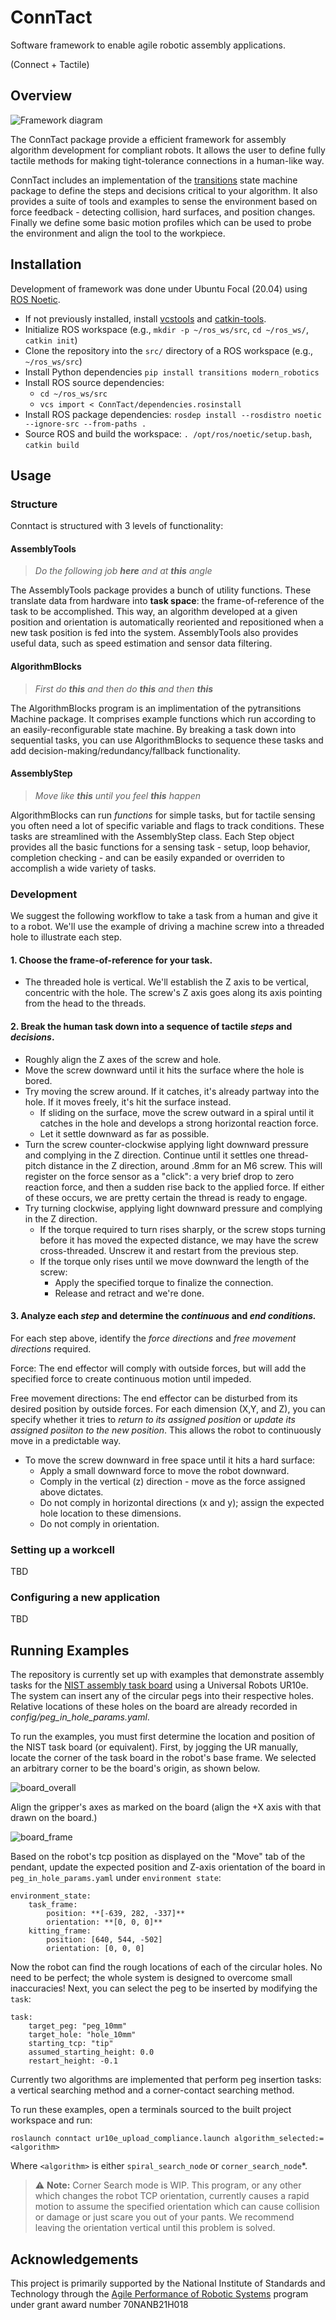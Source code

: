 # ConnTact

Software framework to enable agile robotic assembly applications.

(Connect + Tactile)

## Overview

![Framework diagram](resource/framework.png)

The ConnTact package provide a efficient framework for assembly algorithm development for compliant robots. It allows the user to define fully tactile methods for making tight-tolerance connections in a human-like way.

ConnTact includes an implementation of the [transitions](https://github.com/pytransitions/transitions) state machine package to define the steps and decisions critical to your algorithm. It also provides a suite of tools and examples to sense the environment based on force feedback - detecting collision, hard surfaces, and position changes. Finally we define some basic motion profiles which can be used to probe the environment and align the tool to the workpiece.

## Installation

Development of framework was done under Ubuntu Focal (20.04) using [ROS Noetic](http://wiki.ros.org/noetic).
  - If not previously installed, install [vcstools](http://wiki.ros.org/vcstool) and [catkin-tools](https://catkin-tools.readthedocs.io/en/latest/installing.html).
  - Initialize ROS workspace (e.g., `mkdir -p ~/ros_ws/src`, `cd ~/ros_ws/`, `catkin init`)
  - Clone the repository into the `src/` directory of a ROS workspace (e.g., `~/ros_ws/src`)
  - Install Python dependencies `pip install transitions modern_robotics`
  - Install ROS source dependencies:
    - `cd ~/ros_ws/src`
    - `vcs import < ConnTact/dependencies.rosinstall` 
  - Install ROS package dependencies: `rosdep install --rosdistro noetic --ignore-src --from-paths .`
  - Source ROS and build the workspace: `. /opt/ros/noetic/setup.bash`, `catkin build`


## Usage

### Structure

Conntact is structured with 3 levels of functionality:

#### AssemblyTools

> *Do the following job* ***here*** *and at* ***this*** *angle*

  The AssemblyTools package provides a bunch of utility functions. These translate data from hardware into **task space**: the frame-of-reference of the task to be accomplished. This way, an algorithm developed at a given position and orientation is automatically reoriented and repositioned when a new task position is fed into the system. AssemblyTools also provides useful data, such as speed estimation and sensor data filtering.

#### AlgorithmBlocks

> *First do* ***this*** *and then do* ***this*** *and then* ***this***

  The AlgorithmBlocks program is an implimentation of the pytransitions Machine package. It comprises example functions which run according to an easily-reconfigurable state machine. By breaking a task down into sequential tasks, you can use AlgorithmBlocks to sequence these tasks and add decision-making/redundancy/fallback functionality.

#### AssemblyStep

> *Move like* ***this*** *until you feel* ***this*** *happen*

  AlgorithmBlocks can run *functions* for simple tasks, but for tactile sensing you often need a lot of specific variable and flags to track conditions. These tasks are streamlined with the AssemblyStep class. Each Step object provides all the basic functions for a sensing task - setup, loop behavior, completion checking - and can be easily expanded or overriden to accomplish a wide variety of tasks.

### Development

We suggest the following workflow to take a task from a human and give it to a robot. We'll use the example of driving a machine screw into a threaded hole to illustrate each step.

#### 1. Choose the frame-of-reference for your task.
  * The threaded hole is vertical. We'll establish the Z axis to be vertical, concentric with the hole. The screw's Z axis goes along its axis pointing from the head to the threads.

#### 2. Break the human task down into a sequence of tactile *steps* and *decisions*.
  * Roughly align the Z axes of the screw and hole.
  * Move the screw downward until it hits the surface where the hole is bored.
  * Try moving the screw around. If it catches, it's already partway into the hole. If it moves freely, it's hit the surface instead.
    * If sliding on the surface, move the screw outward in a spiral until it catches in the hole and develops a strong horizontal reaction force.
    * Let it settle downward as far as possible.
  * Turn the screw counter-clockwise applying light downward pressure and complying in the Z direction. Continue until it settles one thread-pitch distance in the Z direction, around .8mm for an M6 screw. This will register on the force sensor as a "click": a very brief drop to zero reaction force, and then a sudden rise back to the applied force. If either of these occurs, we are pretty certain the thread is ready to engage.
  * Try turning clockwise, applying light downward pressure and complying in the Z direction.
    * If the torque required to turn rises sharply, or the screw stops turning before it has moved the expected distance, we may have  the screw cross-threaded. Unscrew it and restart from the previous step.
    * If the torque only rises until we move downward the length of the screw:
      * Apply the specified torque to finalize the connection.
      * Release and retract and we're done.

#### 3. Analyze each *step* and determine the *continuous* and *end conditions.*

For each step above, identify the *force directions* and *free movement directions* required. 

Force: The end effector will comply with outside forces, but will add the specified force to create continuous motion until impeded.

Free movement directions: The end effector can be disturbed from its desired position by outside forces. For each dimension (X,Y, and Z), you can specify whether it tries to *return to its assigned position* or *update its assigned posiiton to the new position*. This allows the robot to continuously move in a predictable way.

* To move the screw downward in free space until it hits a hard surface:
  * Apply a small downward force to move the robot downward.
  * Comply in the vertical (z) direction - move as the force assigned above dictates.
  * Do not comply in horizontal directions (x and y); assign the expected hole location to these dimensions.
  * Do not comply in orientation.

### Setting up a workcell
  
  TBD 

### Configuring a new application

  TBD

## Running Examples

The repository is currently set up with examples that demonstrate assembly tasks for the [NIST assembly task board](https://www.nist.gov/el/intelligent-systems-division-73500/robotic-grasping-and-manipulation-assembly/assembly) using a Universal Robots UR10e. The system can insert any of the circular pegs into their respective holes. Relative locations of these holes on the board are already recorded in *config/peg_in_hole_params.yaml*.

To run the examples, you must first determine the location and position of the NIST task board (or equivalent). First, by jogging the UR manually, locate the corner of the task board in the robot's base frame. We selected an arbitrary corner to be the board's origin, as shown below.
 
![board_overall](resource/board_overall.jpg)

Align the gripper's axes as marked on the board (align the +X axis with that drawn on the board.)

![board_frame](resource/board_corner.jpg)

Based on the robot's tcp position as displayed on the "Move" tab of the pendant, update the expected position and Z-axis orientation of the board in `peg_in_hole_params.yaml` under `environment state`:
```
environment_state:
    task_frame:
        position: **[-639, 282, -337]**
        orientation: **[0, 0, 0]**
    kitting_frame:
        position: [640, 544, -502]
        orientation: [0, 0, 0]
```
Now the robot can find the rough locations of each of the circular holes. No need to be perfect; the whole system is designed to overcome small inaccuracies! Next, you can select the peg to be inserted by modifying the `task`:
```
task:
    target_peg: "peg_10mm"
    target_hole: "hole_10mm"
    starting_tcp: "tip"
    assumed_starting_height: 0.0
    restart_height: -0.1
```
Currently two algorithms are implemented that perform peg insertion tasks: a vertical searching method and a corner-contact searching method.

To run these examples, open a terminals sourced to the built project workspace and run:

    roslaunch conntact ur10e_upload_compliance.launch algorithm_selected:=<algorithm>

Where `<algorithm>` is either `spiral_search_node` or `corner_search_node`*.

> ⚠ **Note:** Corner Search mode is WIP. This program, or any other which changes the robot TCP orientation, currently causes a rapid motion to assume the specified orientation which can cause collision or damage or just scare you out of your pants. We recommend leaving the orientation vertical until this problem is solved.  

## Acknowledgements

This project is primarily supported by the National Institute of Standards and Technology through the [Agile Performance of Robotic Systems](https://www.nist.gov/programs-projects/agility-performance-robotic-systems) program under grant award number 70NANB21H018
